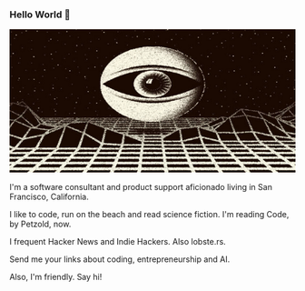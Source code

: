 ### Hello World 👋

![eye globe image](eye_globe.png)

I'm a software consultant and product support aficionado living in San Francisco, California.

I like to code, run on the beach and read science fiction. I'm reading Code, by Petzold, now. 

I frequent Hacker News and Indie Hackers. Also lobste.rs.

Send me your links about coding, entrepreneurship and AI. 

Also, I'm friendly. Say hi!



